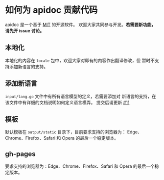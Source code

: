 # 如何为 apidoc 贡献代码

apidoc 是一个基于 [MIT](https://opensource.org/licenses/MIT) 的开源软件。
欢迎大家共同参与开发。**若需要新功能，请先开 issue 讨论。**



## 本地化

本地化的内容在 `locale` 包中，欢迎大家对即有的内容作出翻译修改，但
暂时不支持添加新语言的支持。



## 添加新语言

`input/lang.go` 文件中有所有语言模型的定义，若需要添加对
新语言的支持，在该文件中有详细的文档说明如何定义语言模弄。
提交后请更新 [#11](https://github.com/caixw/apidoc/issues/11)



## 模板

默认模板在 `output/static` 目录下，目前要求支持的浏览器为：
Edge、Chrome、Firefox、Safari 和 Opera 的最后一个稳定版本。



## gh-pages

要求支持的浏览器为：Edge、Chrome、Firefox、Safari 和 Opera 的最后一个稳定版本。
